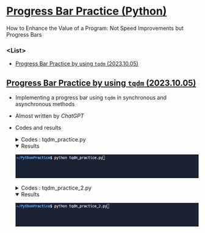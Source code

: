 # [Progress Bar Practice (Python)](../../README.md#python)

How to Enhance the Value of a Program: Not Speed Improvements but Progress Bars


### \<List>

- [Progress Bar Practice by using `tqdm` (2023.10.05)](#progress-bar-practice-by-using-tqdm-20231005)


## [Progress Bar Practice by using `tqdm` (2023.10.05)](#list)

- Implementing a progress bar using `tqdm` in synchronous and asynchronous methods
- Almost written by *ChatGPT*
- Codes and results

  <details>
    <summary>Codes : tqdm_practice.py</summary>

  ```python
  from tqdm import tqdm
  import time
  ```
  ```python
  # Simulating a repetitive task with a list
  data = range(100)

  # Creating a progress bar using tqdm
  for item in tqdm(data, desc="Processing"):
      # Simulating a delay for demonstration purposes
      time.sleep(0.02)

  print("Task completed")
  ```
  </details>

  <details open="">
    <summary>Results</summary>

  ![tqdm practice](./Images/tqdm_practice.gif)
  </details>
  <details>
    <summary>Codes : tqdm_practice_2.py</summary>

  ```python
  import asyncio
  from tqdm import tqdm
  ```
  ```python
  # Asynchronous function
  async def async_worker(item):
      # Simulate asynchronous work being done
      await asyncio.sleep(1)
      return item
  ```
  ```python
  # Function for performing asynchronous tasks
  async def process_async_data(data):
      results = []
      with tqdm(total=len(data), desc="Processing") as pbar:
          # Run asynchronous tasks and collect results in a list
          tasks = [async_worker(item) for item in data]
          results = await asyncio.gather(*tasks)  # Parallel execution of asynchronous tasks
          pbar.update(len(data))  # Update progress to 100% upon completion

      return results
  ```
  ```python
  # Data list
  data = range(100)

  # Create an event loop
  loop = asyncio.get_event_loop()

  # Execute asynchronous tasks
  async def main():
      results = await process_async_data(data)
      print("Task completed")
  ```
  ```python
  if __name__ == "__main__":
      try:
          # Run the event loop until completion or KeyboardInterrupt
          loop.run_until_complete(main())
      except KeyboardInterrupt:
          pass
      finally:
          # Clean up and close the event loop
          loop.run_until_complete(loop.shutdown_asyncgens())
          loop.close()
  ```
  </details>
  <details open="">
    <summary>Results</summary>

  ![tqdm practice 2](./Images/tqdm_practice_2.gif)
  </details>
